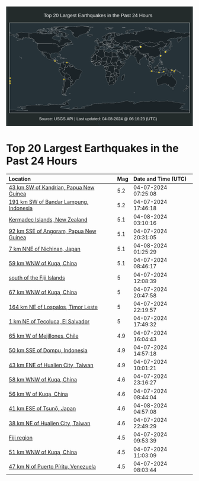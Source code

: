 ![Map](./map.png)

# Top 20 Largest Earthquakes in the Past 24 Hours

| Location | Mag | Date and Time (UTC) |
|:---|:---|:---|
| [43 km SW of Kandrian, Papua New Guinea](https://earthquake.usgs.gov/earthquakes/eventpage/us7000make) | 5.2 | 04-07-2024 07:25:08 |
| [191 km SW of Bandar Lampung, Indonesia](https://earthquake.usgs.gov/earthquakes/eventpage/us7000man4) | 5.2 | 04-07-2024 17:46:18 |
| [Kermadec Islands, New Zealand](https://earthquake.usgs.gov/earthquakes/eventpage/us7000maq4) | 5.1 | 04-08-2024 03:10:16 |
| [92 km SSE of Angoram, Papua New Guinea](https://earthquake.usgs.gov/earthquakes/eventpage/us7000manr) | 5.1 | 04-07-2024 20:31:05 |
| [7 km NNE of Nichinan, Japan](https://earthquake.usgs.gov/earthquakes/eventpage/us7000mapp) | 5.1 | 04-08-2024 01:25:29 |
| [59 km WNW of Kuqa, China](https://earthquake.usgs.gov/earthquakes/eventpage/us7000makt) | 5.1 | 04-07-2024 08:46:17 |
| [south of the Fiji Islands](https://earthquake.usgs.gov/earthquakes/eventpage/us7000malq) | 5 | 04-07-2024 12:08:39 |
| [67 km WNW of Kuqa, China](https://earthquake.usgs.gov/earthquakes/eventpage/us7000manu) | 5 | 04-07-2024 20:47:58 |
| [164 km NE of Lospalos, Timor Leste](https://earthquake.usgs.gov/earthquakes/eventpage/us7000map3) | 5 | 04-07-2024 22:19:57 |
| [1 km NE of Tecoluca, El Salvador](https://earthquake.usgs.gov/earthquakes/eventpage/us7000man5) | 5 | 04-07-2024 17:49:32 |
| [65 km W of Mejillones, Chile](https://earthquake.usgs.gov/earthquakes/eventpage/us7000mamt) | 4.9 | 04-07-2024 16:04:43 |
| [50 km SSE of Dompu, Indonesia](https://earthquake.usgs.gov/earthquakes/eventpage/us7000mamb) | 4.9 | 04-07-2024 14:57:18 |
| [43 km ENE of Hualien City, Taiwan](https://earthquake.usgs.gov/earthquakes/eventpage/us7000mal5) | 4.9 | 04-07-2024 10:01:21 |
| [58 km WNW of Kuqa, China](https://earthquake.usgs.gov/earthquakes/eventpage/us7000mapa) | 4.6 | 04-07-2024 23:16:27 |
| [56 km W of Kuqa, China](https://earthquake.usgs.gov/earthquakes/eventpage/us7000maks) | 4.6 | 04-07-2024 08:44:04 |
| [41 km ESE of Tsunō, Japan](https://earthquake.usgs.gov/earthquakes/eventpage/us7000maqe) | 4.6 | 04-08-2024 04:57:08 |
| [38 km NE of Hualien City, Taiwan](https://earthquake.usgs.gov/earthquakes/eventpage/us7000map5) | 4.6 | 04-07-2024 22:49:29 |
| [Fiji region](https://earthquake.usgs.gov/earthquakes/eventpage/us7000mal2) | 4.5 | 04-07-2024 09:53:39 |
| [51 km WNW of Kuqa, China](https://earthquake.usgs.gov/earthquakes/eventpage/us7000mali) | 4.5 | 04-07-2024 11:03:09 |
| [47 km N of Puerto Píritu, Venezuela](https://earthquake.usgs.gov/earthquakes/eventpage/us7000makp) | 4.5 | 04-07-2024 08:03:44 |
